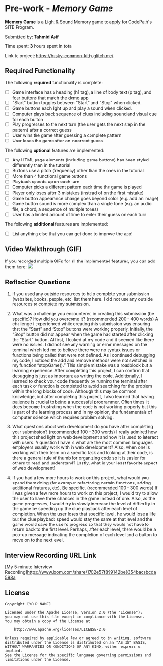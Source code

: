 # Pre-work - *Memory Game*

**Memory Game** is a Light & Sound Memory game to apply for CodePath's SITE Program. 

Submitted by: **Tahmid Asif**

Time spent: **3** hours spent in total

Link to project: https://husky-common-kitty.glitch.me/

## Required Functionality

The following **required** functionality is complete:

* [ ] Game interface has a heading (h1 tag), a line of body text (p tag), and four buttons that match the demo app
* [ ] "Start" button toggles between "Start" and "Stop" when clicked. 
* [ ] Game buttons each light up and play a sound when clicked. 
* [ ] Computer plays back sequence of clues including sound and visual cue for each button
* [ ] Play progresses to the next turn (the user gets the next step in the pattern) after a correct guess. 
* [ ] User wins the game after guessing a complete pattern
* [ ] User loses the game after an incorrect guess

The following **optional** features are implemented:

* [ ] Any HTML page elements (including game buttons) has been styled differently than in the tutorial
* [ ] Buttons use a pitch (frequency) other than the ones in the tutorial
* [ ] More than 4 functional game buttons
* [ ] Playback speeds up on each turn
* [ ] Computer picks a different pattern each time the game is played
* [ ] Player only loses after 3 mistakes (instead of on the first mistake)
* [ ] Game button appearance change goes beyond color (e.g. add an image)
* [ ] Game button sound is more complex than a single tone (e.g. an audio file, a chord, a sequence of multiple tones)
* [ ] User has a limited amount of time to enter their guess on each turn

The following **additional** features are implemented:

- [ ] List anything else that you can get done to improve the app!

## Video Walkthrough (GIF)

If you recorded multiple GIFs for all the implemented features, you can add them here:
![](https://i.imgur.com/ROB9cDN.gif)


## Reflection Questions
1. If you used any outside resources to help complete your submission (websites, books, people, etc) list them here. 
I did not use any outside resources to complete my submission. 

2. What was a challenge you encountered in creating this submission (be specific)? How did you overcome it? (recommended 200 - 400 words) 
A challenge I experienced while creating this submission was 
ensuring that the “Start” and “Stop” buttons were working properly. 
Initially, the “Stop” button did not appear when the game had started 
after clicking the “Start” button. At first, I looked at my code and it 
seemed like there were no issues. I did not see any warning or error messages 
on the terminal which led me to believe there were no syntax issues or 
functions being called that were not defined. As I continued debugging my 
code, I noticed the add and remove methods were not switched in my function 
“stopGame().” This simple mistake was a roadblock but a learning experience. 
After completing this project, I can confirm that debugging is just as 
important as writing the code. Additionally, I learned to check your code 
frequently by running the terminal after each task or function is completed 
to avoid searching for the problem within the long blocks of code. Although 
this may be common knowledge, but after completing this project, I also 
learned that having patience is crucial to being a successful programmer. 
Often times, it does become frustrating when the code is not working properly 
but this is part of the learning process and in my opinion, the fundamentals 
of computer science which requires problem solving.

3. What questions about web development do you have after completing your submission? (recommended 100 - 300 words) 
I really admired how this project shed light on web development and how it 
is used to interact with users. A question I have is what are the most common 
languages employers usually work with in web development? Also, when one is 
working with their team on a specific task and looking at their code, is there 
a general rule of thumb for organizing code so it is easier for others to read 
and understand? Lastly, what is your least favorite aspect of web development?

4. If you had a few more hours to work on this project, what would you spend them doing (for example: refactoring certain functions, adding additional features, etc). Be specific. (recommended 100 - 300 words) 
If I was given a few more hours to work on this project, I would try to 
allow the user to have three chances in the game instead of one. Also, as 
the game progresses, I would try to slowly increase the level of difficulty 
in the game by speeding up the clue playback after each level of completion. 
When the user loses that specific level, he would lose a life but the clue 
playback speed would stay the same at that level and the game would save the 
user’s progress so that they would not have to return back to the first level. 
Perhaps, after each level, there would be a pop-up message indicating the 
completion of each level and a button to move on to the next level. 


## Interview Recording URL Link

[My 5-minute Interview Recording]https://www.loom.com/share/1702e57f899142be8354bacebcda598a


## License

    Copyright [YOUR NAME]

    Licensed under the Apache License, Version 2.0 (the "License");
    you may not use this file except in compliance with the License.
    You may obtain a copy of the License at

        http://www.apache.org/licenses/LICENSE-2.0

    Unless required by applicable law or agreed to in writing, software
    distributed under the License is distributed on an "AS IS" BASIS,
    WITHOUT WARRANTIES OR CONDITIONS OF ANY KIND, either express or implied.
    See the License for the specific language governing permissions and
    limitations under the License.
